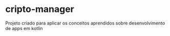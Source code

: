 ﻿# cripto-manager
Projeto criado para aplicar os conceitos aprendidos sobre desenvolvimento de apps em kotlin
